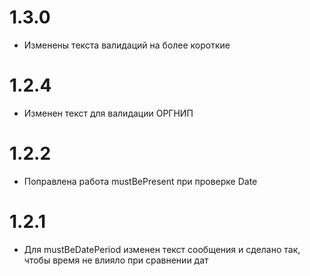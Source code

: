# 1.3.0

- Изменены текста валидаций на более короткие

# 1.2.4

- Изменен текст для валидации ОРГНИП

# 1.2.2

- Поправлена работа mustBePresent при проверке Date

# 1.2.1

- Для mustBeDatePeriod изменен текст сообщения и сделано так, чтобы время не влияло при сравнении дат
